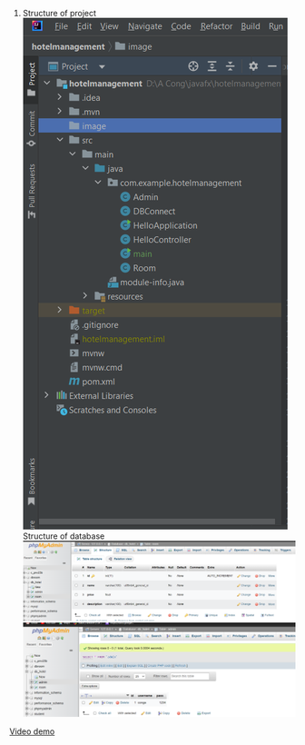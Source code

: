 1. Structure of project<br>
![](https://github.com/congbio/Javafx/blob/main/images/folderstructure.png)
Structure of database <br>
![](https://github.com/congbio/Javafx/blob/main/images/dataphpadmin.png)
![](https://github.com/congbio/Javafx/blob/main/images/dataadmin.png)

[Video demo <br>](https://www.youtube.com/watch?v=A8-Jg_W_nsQ)
